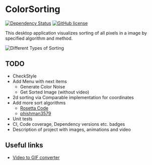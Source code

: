 # ColorSorting
[![Dependency Status](https://www.versioneye.com/user/projects/58e565e124ef3e003fcb0b61/badge.svg?style=flat-square)](https://www.versioneye.com/user/projects/58e565e124ef3e003fcb0b61)
[![GitHub license](https://img.shields.io/badge/license-Apache%202-blue.svg?style=flat-square)](https://raw.githubusercontent.com/yatsukav/ColorSorting/master/LICENSE)

This desktop application visualizes sorting of all pixels in a image by specified algorithm and method.

![Different Types of Sorting](https://github.com/yatsukav/ColorSorting/blob/master/docs/2017-04-05.jpg?raw=true)

## TODO
- CheckStyle
- Add Menu with next items
    - Generate Color Noise
    - Get Sorted Image (without video)
- 2d sorting via Comparable implementation for coordinates
- Add more sort algorithms
    - [Rosetta Code](http://rosettacode.org/wiki/Category:Sorting_Algorithms)
    - [phishman3579](https://github.com/phishman3579/java-algorithms-implementation)
- Unit tests
- CI, Code coverage, Dependency versions etc. badges
- Description of project with images, animations and video
    
## Useful links
- [Video to GIF converter](http://image.online-convert.com/convert-to-gif)